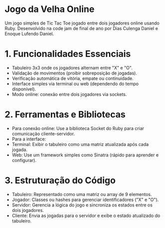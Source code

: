 # Jogo da Velha Online
Um jogo simples de Tic Tac Toe jogado entre dois jogadores online usando Ruby.
Desenvolvido na code jam de final de ano por Dias Culenga Daniel e Enoque Lufendo Daniel.

# 1. Funcionalidades Essenciais
- Tabuleiro 3x3 onde os jogadores alternam entre "X" e "O".
- Validação de movimentos (proibir sobreposição de jogadas).
- Verificação automática de vitória, empate ou continuidade.
- Interface simples via terminal ou web (dependendo do tempo disponível).
- Modo online: conexão entre dois jogadores via sockets.

# 2. Ferramentas e Bibliotecas
- Para conexão online: Use a biblioteca Socket do Ruby para criar comunicação cliente-servidor.
- Para a interface:
- Terminal: Exibir o tabuleiro como uma matriz atualizada após cada jogada.
- Web: Use um framework simples como Sinatra (rápido para aprender e configurar).

# 3. Estruturação do Código
- Tabuleiro: Representado como uma matriz ou array de 9 elementos.
- Jogador: Classes ou hashes para gerenciar identificadores ("X" e "O").
- Servidor: Gerencia a lógica do jogo e sincroniza os estados entre os dois jogadores.
- Cliente: Envia as jogadas para o servidor e exibe o estado atualizado do tabuleiro.
